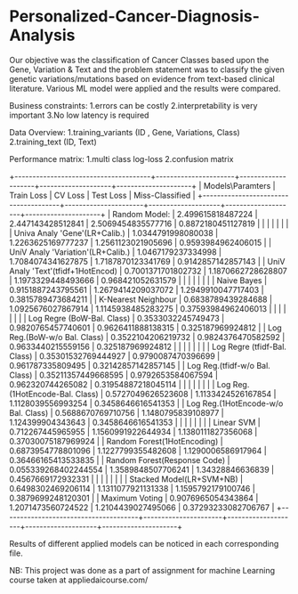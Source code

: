 # Personalized-Cancer-Diagnosis-Analysis
Our objective was the classification of Cancer Classes based upon the Gene, Variation &amp; Text and the problem statement was to classify the given genetic variations/mutations based on evidence from text-based clinical literature. Various ML model were applied and the results were compared. 

Business constraints: 1.errors can be costly 2.interpretability is very important 3.No low latency is required

Data Overview: 1.training_variants (ID , Gene, Variations, Class) 2.training_text (ID, Text)

Performance matrix: 1.multi class log-loss 2.confusion matrix

+--------------------------------------+----------------------+--------------------+--------------------+---------------------+
|           Models\Paramters           |      Train Loss      |      CV Loss       |     Test Loss      |   Miss-Classified   |
+--------------------------------------+----------------------+--------------------+--------------------+---------------------+
|            Random Model:             |  2.499615818487224   | 2.447143428512841  | 2.5069454835577716 |  0.8872180451127819 |
|                                      |                      |                    |                    |                     |
|    Univa Analy 'Gene'(LR+Calib.)     |  1.0344791998080038  | 1.2263625169777237 | 1.2561123021905696 |  0.9593984962406015 |
|  UniV Analy 'Variation'(LR+Calib.)   |  1.0467179237334998  | 1.7084074341627875 | 1.7187870123341769 |  0.9142857142857143 |
|  UniV Analy 'Text'(tfidf+1HotEncod)  |  0.7001371701802732  | 1.1870662728628807 | 1.1973329448493666 |  0.968421052631579  |
|                                      |                      |                    |                    |                     |
|             Naive Bayes              |  0.9151887243795561  | 1.2679414209037072 | 1.2949910047717403 |  0.3815789473684211 |
|         K-Nearest Neighbour          |  0.6838789439284688  | 1.0925676027867914 | 1.1145938485283275 | 0.37593984962406013 |
|                                      |                      |                    |                    |                     |
|     Log Regre (BoW-Bal. Class)       |  0.3533032245749473  | 0.9820765457740601 | 0.9626411888138315 |  0.325187969924812  |
|    Log Reg.(BoW-w/o Bal. Class)      |  0.3522104206219732  | 0.9824376470582592 | 0.9633440215559156 |  0.325187969924812  |
|                                      |                      |                    |                    |                     |
|    Log Regre (tfidf-Bal. Class)      | 0.35301532769444927  | 0.9790087470396699 | 0.961787335809495  | 0.32142857142857145 |
|   Log Reg.(tfidf-w/o Bal. Class)     | 0.35211357449668595  | 0.9792653584067594 | 0.962320744265082  | 0.31954887218045114 |
|                                      |                      |                    |                    |                     |
|  Log Reg. (1HotEncode-Bal. Class)    |  0.5727049626523608  | 1.1133424526167854 | 1.1128039556993254 |  0.3458646616541353 |
| Log Reg.(1HotEncode-w/o Bal. Class)  |  0.5688670769710756  | 1.1480795839108977 | 1.124399904343643  |  0.3458646616541353 |
|                                      |                      |                    |                    |                     |
|             Linear SVM               |  0.712267445965955   | 1.1560991922644934 | 1.1380111827356068 | 0.37030075187969924 |
|     Random Forest(1HotEncoding)      |  0.6873954778801096  | 1.1227799355482608 | 1.1290006586917964 | 0.36466165413533835 |
|    Random Forest(Response Code)      | 0.055339268402244554 | 1.3589848507706241 |  1.34328846636839  |  0.4567669172932331 |
|                                      |                      |                    |                    |                     |
|      Stacked Model(LR+SVM+NB)        |  0.6498302469206114  | 1.1311077921131338 | 1.1595792179100746 |  0.3879699248120301 |
|           Maximum Voting             |  0.9076965054343864  | 1.2071473560724522 | 1.2104439027495066 | 0.37293233082706767 |
+--------------------------------------+----------------------+--------------------+--------------------+---------------------+

Results of different applied models can be noticed in each corresponding file.

NB: This project was done as a part of assignment for machine Learning course taken at appliedaicourse.com/
